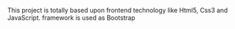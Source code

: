 This project is totally based upon frontend technology like Html5, Css3 and JavaScript. framework is used as Bootstrap
